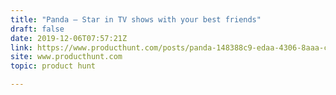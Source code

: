 ```yaml
---
title: "Panda — Star in TV shows with your best friends"
draft: false
date: 2019-12-06T07:57:21Z
link: https://www.producthunt.com/posts/panda-148388c9-edaa-4306-8aaa-cb36c092ea91?utm_medium=RSS&utm_source=hune
site: www.producthunt.com
topic: product hunt  

---
```

